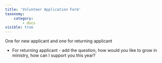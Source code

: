 ```yaml
---
title: 'Volunteer Application Form'
taxonomy:
    category:
        - docs
visible: true
---
```


One for new applicant and one for returning applicant
 - For returning applicant - add the question, how would you like to grow in ministry, how can I support you this year?
